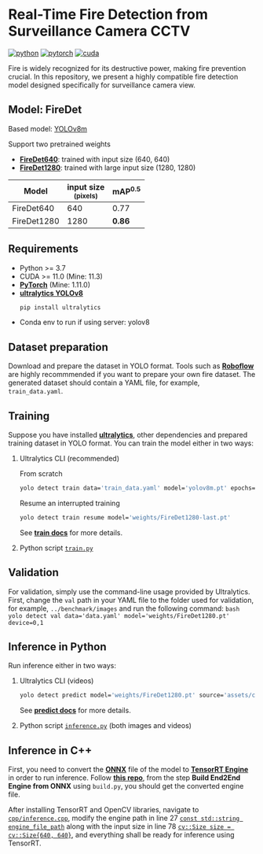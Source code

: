 # Real-Time Fire Detection from Surveillance Camera CCTV
[![python](https://img.shields.io/badge/python-3.7~3.9-blue.svg)](https://www.python.org/)
[![pytorch](https://img.shields.io/badge/pytorch-1.10~2.0-orange)](https://pytorch.org/get-started/previous-versions/)
[![cuda](https://img.shields.io/badge/cuda-11.0~11.7-green)](https://developer.nvidia.com/cuda-downloads)

Fire is widely recognized for its destructive power, making fire prevention crucial. In this repository, we present a highly compatible fire detection model designed specifically for surveillance camera view.

## Model: FireDet
Based model: [YOLOv8m](https://docs.ultralytics.com/models/yolov8/#supported-tasks)

Support two pretrained weights
* [**FireDet640**](): trained with input size (640, 640)
* [**FireDet1280**](): trained with large input size (1280, 1280)

| Model         | input size<br><sup>(pixels) | mAP<sup>0.5 |
| ------------- | --------------------------- | ----------- |
| FireDet640    | 640                         | 0.77        |
| FireDet1280   | 1280                        | **0.86**    |

## Requirements
* Python >= 3.7
* CUDA >= 11.0 (Mine: 11.3)
* [**PyTorch**](https://pytorch.org/get-started/previous-versions/) (Mine: 1.11.0)
* [**ultralytics YOLOv8**](https://github.com/ultralytics/ultralytics/)
    ```bash
    pip install ultralytics
    ```
* Conda env to run if using server: yolov8

## Dataset preparation

Download and prepare the dataset in YOLO format. Tools such as [**Roboflow**](https://app.roboflow.com/) are highly recommmended if you want to prepare your own fire dataset. The generated dataset should contain a YAML file, for example, `train_data.yaml`.

## Training

Suppose you have installed [**ultralytics**](https://github.com/ultralytics/ultralytics/), other dependencies and prepared training dataset in YOLO format. You can train the model either in two ways:
1. Ultralytics CLI (recommended)

    From scratch
    ```bash
    yolo detect train data='train_data.yaml' model='yolov8m.pt' epochs=100 imgsz=640 batch=32 device=0,1 workers=8
    ```

    Resume an interrupted training
    ```bash
    yolo detect train resume model='weights/FireDet1280-last.pt'
    ```
    See [**train docs**](https://docs.ultralytics.com/usage/cli/#train) for more details.

2. Python script [`train.py`](train.py)

## Validation

For validation, simply use the command-line usage provided by Ultralytics. First, change the `val` path in your YAML file to the folder used for validation, for example, `../benchmark/images` and run the following command:
    ```bash
    yolo detect val data='data.yaml' model='weights/FireDet1280.pt' device=0,1
    ```

## Inference in Python

Run inference either in two ways:
1. Ultralytics CLI (videos)

    ```bash
    yolo detect predict model='weights/FireDet1280.pt' source='assets/case2_house.mp4' show=True
    ```
    See [**predict docs**](https://docs.ultralytics.com/usage/cli/#predict) for more details.

2. Python script [`inference.py`](inference.py) (both images and videos)

## Inference in C++

First, you need to convert the [**ONNX**](weights/FireDet1280.onnx) file of the model to [**TensorRT Engine**](https://github.com/NVIDIA/TensorRT) in order to run inference. Follow [**this repo**](https://github.com/triple-Mu/YOLOv8-TensorRT/blob/main/README.md), from the step **Build End2End Engine from ONNX** using `build.py`, you should get the converted engine file.

After installing TensorRT and OpenCV libraries, navigate to [`cpp/inference.cpp`](cpp/inference.cpp), modify the engine path in line 27 [`const std::string engine_file_path`](cpp/inference.cpp#L27) along with the input size in line 78 [`cv::Size size = cv::Size{640, 640}`](cpp/inference.cpp#L78), and everything shall be ready for inference using TensorRT.


